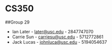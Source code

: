 # CS350

##Group 29
* Ian Later - later@usc.edu - 2847747070
* Carrie Sun - carriesu@usc.edu - 5712772861
* Jack Lucas - johnluca@usc.edu - 5194054637


